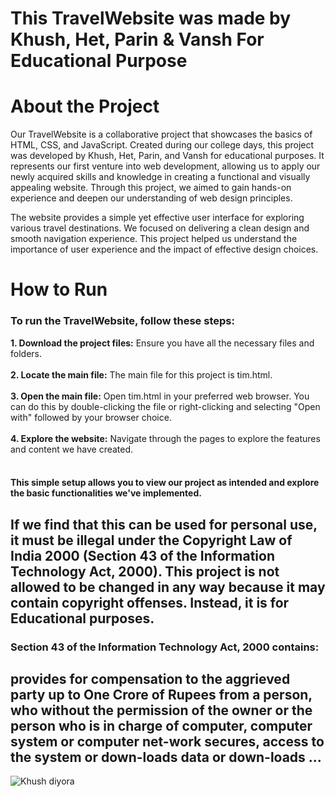 # This TravelWebsite was made by Khush, Het, Parin & Vansh For Educational Purpose

# About the Project

Our TravelWebsite is a collaborative project that showcases the basics of HTML, CSS, and JavaScript. Created during our college days, this project was developed by Khush, Het, Parin, and Vansh for educational purposes. It represents our first venture into web development, allowing us to apply our newly acquired skills and knowledge in creating a functional and visually appealing website. Through this project, we aimed to gain hands-on experience and deepen our understanding of web design principles.

The website provides a simple yet effective user interface for exploring various travel destinations. We focused on delivering a clean design and smooth navigation experience. This project helped us understand the importance of user experience and the impact of effective design choices.

# How to Run

### To run the TravelWebsite, follow these steps:

**1. Download the project files:** Ensure you have all the necessary files and folders. <br><br>
**2. Locate the main file:** The main file for this project is tim.html. <br><br>
**3. Open the main file:** Open tim.html in your preferred web browser. You can do this by double-clicking the file or right-clicking and selecting "Open with" followed by your browser choice. <br><br>
**4. Explore the website:** Navigate through the pages to explore the features and content we have created. <br><br>

#### This simple setup allows you to view our project as intended and explore the basic functionalities we've implemented.

## If we find that this can be used for personal use, it must be illegal under the Copyright Law of India 2000 (Section 43 of the Information Technology Act, 2000). This project is not allowed to be changed in any way because it may contain copyright offenses. Instead, it is for Educational purposes.

### Section 43 of the Information Technology Act, 2000 contains:

## provides for compensation to the aggrieved party up to One Crore of Rupees from a person, who without the permission of the owner or the person who is in charge of computer, computer system or computer net-work secures, access to the system or down-loads data or down-loads ...

![Khush diyora](https://github.com/user-attachments/assets/2cceda39-3a1a-44ff-aa96-556057017ee9)
